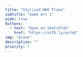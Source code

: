 ```yaml
---
title: "Stylized WWI Plane"
subtitle: "Game Art 1"
wide: true
buttons:
  - text: "Open on Sketchfab"
    href: "https://skfb.ly/oo7o8"
img: "plane"
description: ""
priority: 7
---
```

